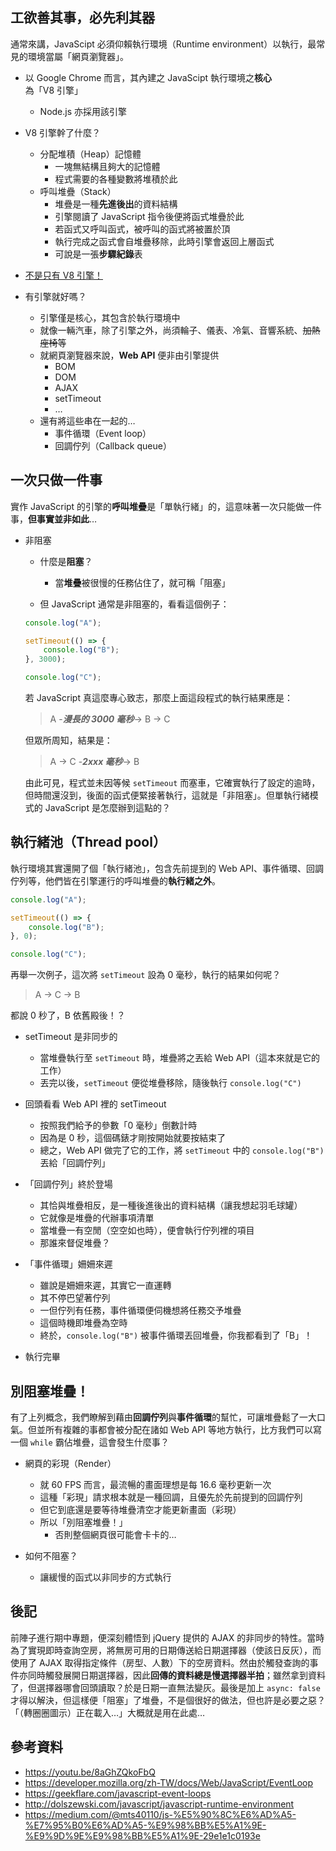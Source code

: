 ## 工欲善其事，必先利其器
通常來講，JavaScipt 必須仰賴執行環境（Runtime environment）以執行，最常見的環境當屬「網頁瀏覽器」。

* 以 Google Chrome 而言，其內建之 JavaScipt 執行環境之**核心**為「V8 引擎」
    * Node.js 亦採用該引擎

* V8 引擎幹了什麼？
    * 分配堆積（Heap）記憶體
        * 一塊無結構且夠大的記憶體
        * 程式需要的各種變數將堆積於此
    * 呼叫堆疊（Stack）
        * 堆疊是一種**先進後出**的資料結構
        * 引擎閱讀了 JavaScript 指令後便將函式堆疊於此
        * 若函式又呼叫函式，被呼叫的函式將被置於頂
        * 執行完成之函式會自堆疊移除，此時引擎會返回上層函式
        * 可說是一張**步驟紀錄**表

* [不是只有 V8 引擎！](https://w.wiki/3PBj)

* 有引擎就好嗎？
    * 引擎僅是核心，其包含於執行環境中
    * 就像一輛汽車，除了引擎之外，尚須輪子、儀表、冷氣、音響系統、<del>加熱座椅</del>等
    * 就網頁瀏覽器來說，**Web API** 便非由引擎提供
        * BOM
        * DOM
        * AJAX
        * setTimeout
        * …
    * 還有將這些串在一起的…
        * 事件循環（Event loop）
        * 回調佇列（Callback queue）

## 一次只做一件事
實作 JavaScript 的引擎的**呼叫堆疊**是「單執行緒」的，這意味著一次只能做一件事，**但事實並非如此**…

* 非阻塞
    * 什麼是**阻塞**？
        * 當**堆疊**被很慢的任務佔住了，就可稱「阻塞」

    * 但 JavaScript 通常是非阻塞的，看看這個例子：
    ```javascript
    console.log("A");

    setTimeout(() => {
        console.log("B");
    }, 3000);

    console.log("C");
    ```

    若 JavaScript 真這麼專心致志，那麼上面這段程式的執行結果應是：
    > A -***漫長的 3000 毫秒***-> B -> C

    但眾所周知，結果是：
    > A -> C -***2xxx 毫秒***-> B

    由此可見，程式並未因等候 ```setTimeout``` 而塞車，它確實執行了設定的逾時，但時間還沒到，後面的函式便緊接著執行，這就是「非阻塞」。但單執行緒模式的 JavaScript 是怎麼辦到這點的？

## 執行緒池（Thread pool）
執行環境其實還開了個「執行緒池」，包含先前提到的 Web API、事件循環、回調佇列等，他們皆在引擎運行的呼叫堆疊的**執行緒之外**。

```javascript
console.log("A");

setTimeout(() => {
    console.log("B");
}, 0);

console.log("C");
```

再舉一次例子，這次將 ```setTimeout``` 設為 0 毫秒，執行的結果如何呢？
> A -> C -> B

都說 0 秒了，B 依舊殿後！？

* setTimeout 是非同步的
    * 當堆疊執行至 ```setTimeout``` 時，堆疊將之丟給 Web API（這本來就是它的工作）
    * 丟完以後，```setTimeout``` 便從堆疊移除，隨後執行 ```console.log("C")```

* 回頭看看 Web API 裡的 setTimeout
    * 按照我們給予的參數「0 毫秒」倒數計時
    * 因為是 0 秒，這個碼錶才剛按開始就要按結束了
    * 總之，Web API 做完了它的工作，將 ```setTimeout``` 中的 ```console.log("B")``` 丟給「回調佇列」

* 「回調佇列」終於登場
    * 其恰與堆疊相反，是一種後進後出的資料結構（讓我想起羽毛球罐）
    * 它就像是堆疊的代辦事項清單
    * 當堆疊一有空閒（空空如也時），便會執行佇列裡的項目
    * 那誰來督促堆疊？

* 「事件循環」姍姍來遲
    * 雖說是姍姍來遲，其實它一直運轉
    * 其不停巴望著佇列
    * 一但佇列有任務，事件循環便伺機想將任務交予堆疊
    * 這個時機即堆疊為空時
    * 終於，```console.log("B")``` 被事件循環丟回堆疊，你我都看到了「B」！

* 執行完畢

## 別阻塞堆疊！
有了上列概念，我們瞭解到藉由**回調佇列**與**事件循環**的幫忙，可讓堆疊鬆了一大口氣。但並所有複雜的事都會被分配在諸如 Web API 等地方執行，比方我們可以寫一個 ```while``` 霸佔堆疊，這會發生什麼事？

* 網頁的彩現（Render）
    * 就 60 FPS 而言，最流暢的畫面理想是每 16.6 毫秒更新一次
    * 這種「彩現」請求根本就是一種回調，且優先於先前提到的回調佇列
    * 但它到底還是要等待堆疊清空才能更新畫面（彩現）
    * 所以「別阻塞堆疊！」
        * 否則整個網頁很可能會卡卡的…

* 如何不阻塞？
    * 讓緩慢的函式以非同步的方式執行

## 後記
前陣子進行期中專題，便深刻體悟到 jQuery 提供的 AJAX 的非同步的特性。當時為了實現即時查詢空房，將無房可用的日期傳送給日期選擇器（使該日反灰），而使用了 AJAX 取得指定條件（房型、人數）下的空房資料。然由於觸發查詢的事件亦同時觸發展開日期選擇器，因此**回傳的資料總是慢選擇器半拍**；雖然拿到資料了，但選擇器哪會回頭讀取？於是日期一直無法變灰。最後是加上 ```async: false``` 才得以解決，但這樣便「阻塞」了堆疊，不是個很好的做法，但也許是必要之惡？「（轉圈圈圖示）正在載入…」大概就是用在此處…

## 參考資料
* https://youtu.be/8aGhZQkoFbQ
* https://developer.mozilla.org/zh-TW/docs/Web/JavaScript/EventLoop
* https://geekflare.com/javascript-event-loops
* http://dolszewski.com/javascript/javascript-runtime-environment
* https://medium.com/@mts40110/js-%E5%90%8C%E6%AD%A5-%E7%95%B0%E6%AD%A5-%E9%98%BB%E5%A1%9E-%E9%9D%9E%E9%98%BB%E5%A1%9E-29e1e1c0193e